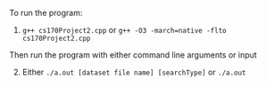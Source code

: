 To run the program:

1. ```g++ cs170Project2.cpp``` or ```g++ -O3 -march=native -flto cs170Project2.cpp```

Then run the program with either command line arguments or input

2. Either ```./a.out [dataset file name] [searchType]``` or ```./a.out```
